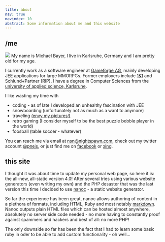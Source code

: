 ```yaml
--- 
title: about
nav: true
navindex: 10
abstract: Some information about me and this website
---
```



/me
---
<img src="/images/about/me.png" class="floatleft"/>
My name is Michael Bayer, I live in Karlsruhe, Germany and I am pretty old for my age.

I currently work as a software engineer at [Gameforge AG](http://corporate.gameforge.com/en/), mainly developing 
JEE applications for large MMORPGs. Former employers include [1&1](httt://einsundeins.com) and Schlund+Partner (RIP).
I have a degree in Computer Sciences from the [university of applied science, Karlsruhe](http://hs-karlsruhe.de/).

I like wasting my time with

-   coding - as of late I developed an unhealthy fascination with JEE
-   snowboarding (unfortunately not as much as a want to anymore)
-   traveling <a href="/travels/">(envy my pictures!)</a>
-   retro gaming (I consider myself to be the best puzzle bobble player in the world)
-   foosball (table soccer - whatever)

You can reach me via email at [nsn@nightspawn.com](mailto:nsn@nightspawn.com), check out my twitter account
[@pneis](http://twitter.com/pneis), or just find me on [facebook](http://facebook.com) or [xing](http://xing.com).

this site
---------

I thought it was about time to update my personal web page, so here it is: the all-new, all-static version 4.0!
After several tries using various website generators (even writing my own) and the PHP desaster that was the last version
this time I decided to use [nanoc](http://nanoc.stoneship.org/ "nanoc homepage") - a static website generator.

So far the experience has been great, nanoc allows authoring of content in a plethora of formats, including HTML, Ruby and 
most notably [markdown](http://daringfireball.net/projects/markdown/ "markdown"). Nanoc outputs plain HTML files which can be hosted
almost anywhere, absolutely no server side code needed - no more having to constantly proof against spammers and hackers and best of all: 
no more PHP!

The only downside so far has been the fact that I had to learn some basic ruby in oder to be able to add custom functionality - oh well...


